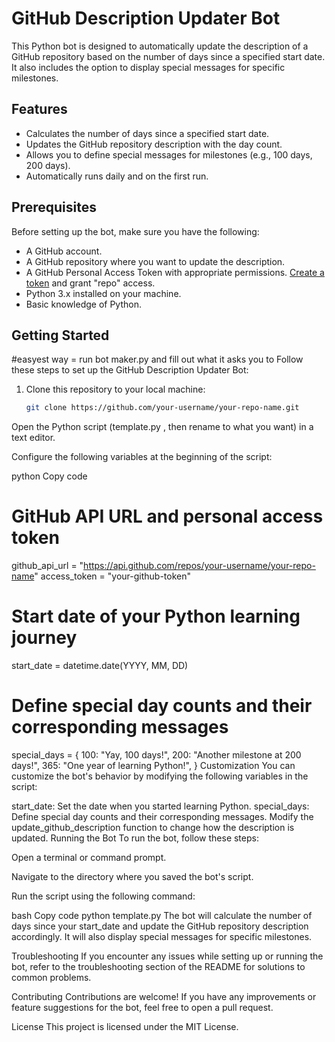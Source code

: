 # GitHub Description Updater Bot

This Python bot is designed to automatically update the description of a GitHub repository based on the number of days since a specified start date. It also includes the option to display special messages for specific milestones.

## Features

- Calculates the number of days since a specified start date.
- Updates the GitHub repository description with the day count.
- Allows you to define special messages for milestones (e.g., 100 days, 200 days).
- Automatically runs daily and on the first run.

## Prerequisites

Before setting up the bot, make sure you have the following:

- A GitHub account.
- A GitHub repository where you want to update the description.
- A GitHub Personal Access Token with appropriate permissions. [Create a token](https://docs.github.com/en/authentication/keeping-your-account-and-data-secure/creating-a-personal-access-token) and grant "repo" access.
- Python 3.x installed on your machine.
- Basic knowledge of Python.

## Getting Started
#easyest way = run bot maker.py and fill out what it asks you to 
Follow these steps to set up the GitHub Description Updater Bot:

1. Clone this repository to your local machine:

   ```bash
   git clone https://github.com/your-username/your-repo-name.git
Open the Python script (template.py , then rename to what you want) in a text editor.

Configure the following variables at the beginning of the script:

python
Copy code
# GitHub API URL and personal access token
github_api_url = "https://api.github.com/repos/your-username/your-repo-name"
access_token = "your-github-token"

# Start date of your Python learning journey
start_date = datetime.date(YYYY, MM, DD)

# Define special day counts and their corresponding messages
special_days = {
    100: "Yay, 100 days!",
    200: "Another milestone at 200 days!",
    365: "One year of learning Python!",
}
Customization
You can customize the bot's behavior by modifying the following variables in the script:

start_date: Set the date when you started learning Python.
special_days: Define special day counts and their corresponding messages.
Modify the update_github_description function to change how the description is updated.
Running the Bot
To run the bot, follow these steps:

Open a terminal or command prompt.

Navigate to the directory where you saved the bot's script.

Run the script using the following command:

bash
Copy code
python template.py
The bot will calculate the number of days since your start_date and update the GitHub repository description accordingly. It will also display special messages for specific milestones.

Troubleshooting
If you encounter any issues while setting up or running the bot, refer to the troubleshooting section of the README for solutions to common problems.

Contributing
Contributions are welcome! If you have any improvements or feature suggestions for the bot, feel free to open a pull request.

License
This project is licensed under the MIT License.
